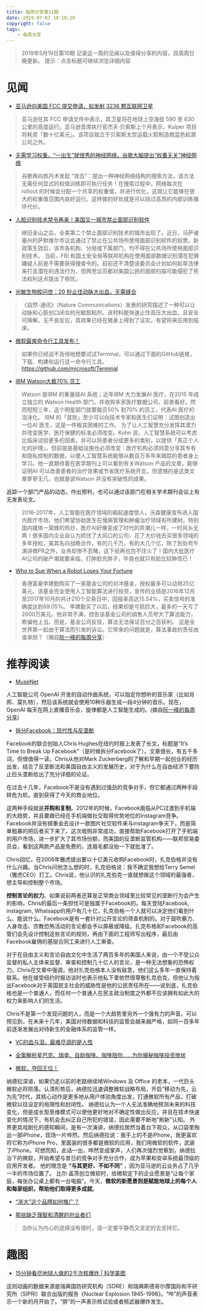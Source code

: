 ```yaml
---
title: 每周分享第11期
date: 2019-07-07 10:18:29
copyright: false
tags: 
    - 每周分享
---
```

>2019年5月19日第10期
记录这一周的见闻以及值得分享的内容，双周周日晚更新。
提示：点击标题可继续浏览详细内容

# 见闻
- [亚马逊向美国 FCC 提交申请，拟发射 3236 颗互联网卫星](https://readhub.cn/topic/7O4FnKeKNiL)

> 亚马逊在其 FCC 申请文件中表示，其卫星将在地球上空海拔 590 至 630 公里的高度运行。亚马逊首席执行官杰夫·贝索斯上个月表示，Kuiper 项目将耗资「数十亿美元」。该项目独立于贝索斯太空运载火箭制造商蓝色起源公司之外。

- [无需学习权重，“一出生”就很秀的神经网络，谷歌大脑提出“权重无关”神经网络](https://mp.weixin.qq.com/s/NezjvQPp6RZRy3eo_rCj9Q)

> 谷歌再向炼丹术发起 “攻击”：提出一种神经网络结构的搜索方法，该方法无需任何显式的权值训练即可执行任务！在搜索过程中，网络每次在 rollout 的时候会分配一个共享的权重值，并进行优化，这就让它能够在很大的权重值范围内良好运行。这样做的好处就是可以绕过高昂的内部训练循环代价。

- [人脸识别技术禁令再来！美国又一城市禁止面部识别软件](https://mp.weixin.qq.com/s/0T8mZ2PdbpNYNjivFtLCoQ)

> 继旧金山之后，全美第二个禁止面部识别技术的城市出现了。近日，马萨诸塞州的萨默维尔市议会通过了禁止在公共场所使用面部识别软件的投票。新政策生效后，该市各机构、分局或下属部门，均不得在公共场所使用面部识别技术。
> 当前，FBI 和国土安全局等联邦机构在使用面部数据识别潜在犯罪嫌疑人前是不需要获得搜查令的。目前还不清楚该委员会计划如何起草法律来打击潜在的违法行为，但两党议员都对美国公民的面部扫描可能侵犯了宪法权利这点提出了担忧。

- [光敏生物胶问世：20 秒止住动脉大出血，无需缝合](https://mp.weixin.qq.com/s/FPLl3-BLZwGaFSv2cMVZrw)

> 《自然-通讯》（Nature Communications）发表的研究描述了一种可以让动脉和心脏创口闭合的光敏胶粘剂，该材料能快速止住高压大出血，且安全可降解，无不良反应，其效果已经在猪身上得到了证实，有望将来应用到临床。

- [微软最爽命令行工具发布！](https://mp.weixin.qq.com/s/YYzvi4FXwwCK7Hk-TwZ8kA)

> 如果你已经迫不及待地想要试试Terminal，可以通过下面的GitHub链接，下载、构建和运行这一命令行工具。https://github.com/microsoft/Terminal

- [IBM Watson大裁70% 员工](https://mp.weixin.qq.com/s/1LWlIJBScOl0ZmFYCZDbmQ)

> Watson 是IBM 的重量级AI 系统；近年IBM 大力发展AI 医疗，在2015 年成立独立的 Watson Health 部门，并收购多家医疗数据公司，前景看好。然而短短三年，这个明星部门就要裁员50% 到70% 的员工，代表AI 医疗的泡沫化。
> IBM 的「首败」至少可以向技术专家和医生们证明：试图创造出一位AI 医生，这是一件极其困难的工作。
> 为了让人工智慧充分发挥其潜力并改变医学，医疗保健的标准必须改变。Kohn 说，人工智慧系统可以考虑比临床试验更多的因素，并可以将患者分成更多的类别，以提供「真正个人化的护理」，但前提是基础设施也必须改变：医疗机构必须同意分享其专有和隐私控制的数据，以便人工智慧系统能够从数百万多年来跟踪的患者身上学习。他一直期待着在医学期刊上可以看到有关Watson 产品的文章，能够证明AI 可以改善患者的治疗效果或节省医疗系统开支。但遗憾的是这类文章寥寥无几，也就是说Watson 并没有突破性的成果。

追踪一个部门产品的动态，作出预判，也可以通过该部门在相关学术期刊会议上有无发表论文。

> 2016-2017年，人工智能在医疗领域的崛起速度惊人，沃森健康宣布进入国内医疗市场，他们希望协助医生在慢病管理和肿瘤治疗领域有所建树。特别国内媒体一窝蜂的热炒，医疗AI好像变成了时代的弄潮儿一样，一时风头无两！很多国内企业自认为抓住了大风口的公司，花了大价钱去买很多领域的多年授权，美其名曰战略合作，有的几千万，有的大几个亿，除了到处吹牛演讲做PR之外，业务却惨不忍睹，这下纸再也包不住火了！国内大批医疗AI公司的破产潮就要来临，打肿脸充胖子，毕竟也就只有脸比较肿而已！

- [Who to Sue When a Robot Loses Your Fortune](https://www.bloomberg.com/news/articles/2019-05-06/who-to-sue-when-a-robot-loses-your-fortune)

> 香港富豪李建勤购买了一家基金公司的对冲基金，授权最多可以动用25亿美元。该基金完全使用人工智能算法进行投资，宣传的业绩是2016年12月至2017年10月的共计210个交易日中，回报率高达15.54%，买卖信号的准确度达到69.05%。
李建勤买了以后，结果却是亏损巨大，最多的一天亏了2000万美元。他非常不满，控告该基金公司的销售人员夸大了算法能力，欺骗他上当。但是，基金公司反驳，算法无法保证百分之百获利。
这是全世界第一起由于算法而引发的诉讼。它带来的问题就是，算法事故的责任由谁承担？（摘自[阮一峰的每周分享](http://www.ruanyifeng.com/blog/2019/07/weekly-issue-63.html)）

# 推荐阅读
- [MuseNet](https://openai.com/blog/musenet/)

人工智能公司 OpenAI 开发的自动作曲系统，可以指定你想听的音乐家（比如肖邦、莫扎特），然后该系统就会使用10种乐器生成一段4分钟的音乐。现在，OpenAI 每天在网上直播音乐会，旋律都是人工智能生成的。(摘自[阮一峰的每周分享](http://www.ruanyifeng.com/blog/2019/05/weekly-issue-57.html))

- [拆分Facebook：现代性与反垄断](https://mp.weixin.qq.com/s/cNMmSogpxxuV1jxr82pOkw)

Facebook的联合创始人Chris Hughes在纽约时报上发表了长文，标题是“It’s Time to Break Up Facebook”（是时候拆分Facebook了）。文章很长，有五千多词，但很值得一读。Chris从他对Mark Zuckerberg的了解和早期一起创业的经历出发，结合了反垄断法和美国自由主义的发展历史，对于为什么在自由经济下要防止巨头垄断给出了充分详细的论证。

在过去十几年，Facebook不是没有遇到过强劲的竞争对手，但它都通过两种手段转危为机，直到获得了今天的商业地位。

这两种手段就是**并购和复制**。2012年的时候，Facebook面临从PC过渡到手机端的大趋势，并且要跟已经在手机端做社交取得优势地位的instagram竞争。Facebook并没有掷重金去设计一款图片社交软件来与instagram争天下，而是简单粗暴的把后者买下来了。这次收购非常成功，直接帮助Facebook打开了手机端的用户市场，进一步扩大了其市场份额，而美国的反垄断监管机构——联邦贸易委员会，看到这两款产品是免费的，连眉毛都没抬一下就批准了。

Chris回忆，在2006年雅虎提出要以十亿美元收购Facebook时，扎克伯格并没有什么兴趣。当Chris问他怎么想的时，扎克伯格说：我不确定我想给Terry Semel（雅虎CEO）打工。Chris说，他认识的扎克伯克一直就想做这个领域的最强者，想主导和控制整个市场。

**控制言论的权力**。如果说前两者还算是正常商业领域里比较常见的垄断行为会产生的影响，Chris的最后一条担忧可是独属于Facebook的。每天登陆Facebook, instagram, Whatsapp的用户有几十亿，扎克伯格一个人就可以决定他们看到什么、能说什么。Facebook是有一套针对公开言论的筛查机制的。对于鼓吹暴力、人身攻击、宗教恐怖活动的言论都会予以屏蔽或降级。扎克布格和Facebook的高管们会先设计控制这些言论的规则，再由下面的工程师写出程序，最后由Facebook雇佣的基层合同工来进行人工审查。

对于在自由主义和言论自由文化中生活了两百多年的美国人来说，由一个不受公众监督的私人主体来监督、审查和控制几十亿人的言论，是一种无法想象的恐怖权力。Chris在文章中强调，他对扎克伯格本人没有敌意，他们这么多年一直保持着联系。他在接受纽约时报访谈时也表示他私下里依然很尊敬扎克伯克，但他认为指出Facebook对于美国民主社会的威胁性是他的公民责任所在——说到底，扎克伯格也是一个普通人，而任何一个普通人在民主政治制度之外都不应该拥有如此大的权力来影响人们的生活。

Chris不是第一个发现问题的人，而是一个大趋势里另外一个强有力的声音。可以预见到，在未来十几年，美国对待数据和科技的监管会越来越严格，如同一百多年前逐渐发展出对待新生的金融体系的监管一样。

- [VC的血与泪，最难尽调的是人性](https://m.pedaily.cn/news/412903)

- [全案解析星巴克、瑞幸、自助咖啡、咖啡陪你……为你揭秘咖啡投资惨状](https://mp.weixin.qq.com/s/pS8K1JU-4751sV9R1HxscQ)

- [微软，夺回王位！](https://mp.weixin.qq.com/s/FYuPRoVKoo7iRWyQbB_X9g)

纳德拉深谙，如果仍走以前的老路继续啃Windows 及 Office 的老本，一代巨头微软必将陨落。认清形势后，纳德拉迅速调整微软战略布局，开启“移动为先，云为先”时代，其核心动作是更多地从用户体验角度出发，打通微软所有产品，打破微软以往设定的局限性和封闭性。
纳德拉认为一个人无法准确地预测未来的科技变化，但是成长型思维模式可以使他更好地对不确定性做出反应，并且在技术快速变化的情况下，有机会去纠正自己所犯的错误，因此需要不断地“刷新”认知。
外界更具戏剧化的感知瞬间，是有一次演讲，纳德拉居然当着台下观众，从口袋里掏出一部iPhone，现场一片哗然。然后纳德拉说：我手上的不是iPhone，我更喜欢将它称为iPhone Pro，里面装的很多都是微软的应用，我们用微软的软件，武装了iPhone。可想而知，此话一出，哗然变成掌声，人们再次强烈觉察到，纳德拉治下的微软，开始希望与昔日的竞争对手充分合作，成为苹果和安卓系统最顶级的应用开发者。
他的理念是 **“与其更好、不如不同”** ，因为亚马逊的云业务占了几乎一半的市场位置了。
比尔·盖茨创立微软时，给微软定下的企业愿景是“让每个家庭，每张办公桌上都有一台电脑”。今天，**微软的新愿景则是赋能地球上的每个人和每家组织，帮助他们取得更多成就**。

- [“浙大”这个品牌如何推广？](https://mp.weixin.qq.com/s/fAlwxrlzvTd4zpeZqgRwhg)

- [那些缺乏理智和清醒的创业者们](https://mp.weixin.qq.com/s/VfPtzpUKo2FxfTrjgFw8fQ)

> 当你认为内心的选择没有错时，请一定要平静而又坚定的去坚持它。

# 趣图
- [15分钟看尽地球人做的2千次核爆炸 | 科学美图](https://mp.weixin.qq.com/s/ymaclgYnvw9NCk9LuO-74w)

这则动画的数据来源是瑞典国防研究机构（SDRE）和瑞典斯德哥尔摩国际和平研究所（SIPRI）联合出版的报告《Nuclear Explosion 1945-1998》。“哔”的声音表示一个新的月开始了。“胖”的一声表示核试验或者核武器爆炸发生。